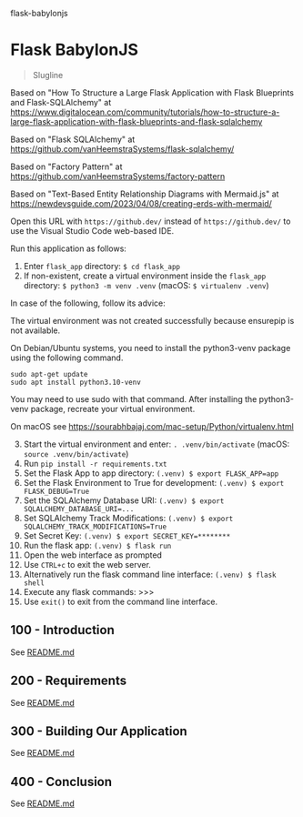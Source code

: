 flask-babylonjs
# Flask BabylonJS

> Slugline

Based on "How To Structure a Large Flask Application with Flask Blueprints and Flask-SQLAlchemy" at https://www.digitalocean.com/community/tutorials/how-to-structure-a-large-flask-application-with-flask-blueprints-and-flask-sqlalchemy

Based on "Flask SQLAlchemy" at https://github.com/vanHeemstraSystems/flask-sqlalchemy/

Based on "Factory Pattern" at https://github.com/vanHeemstraSystems/factory-pattern

Based on "Text-Based Entity Relationship Diagrams with Mermaid.js" at https://newdevsguide.com/2023/04/08/creating-erds-with-mermaid/

Open this URL with ```https://github.dev/``` instead of ```https://github.dev/``` to use the Visual Studio Code web-based IDE.

Run this application as follows:

1) Enter ```flask_app``` directory: ```$ cd flask_app```
2) If non-existent, create a virtual environment inside the ```flask_app``` directory: ```$ python3 -m venv .venv``` (macOS: ```$ virtualenv .venv```)

In case of the following, follow its advice:

The virtual environment was not created successfully because ensurepip is not
available.  

On Debian/Ubuntu systems, you need to install the python3-venv
package using the following command.

    sudo apt-get update
    sudo apt install python3.10-venv

You may need to use sudo with that command.  After installing the python3-venv
package, recreate your virtual environment.

On macOS see https://sourabhbajaj.com/mac-setup/Python/virtualenv.html


3) Start the virtual environment and enter: ```. .venv/bin/activate``` (macOS: ```source .venv/bin/activate```)
4) Run ```pip install -r requirements.txt```
5) Set the Flask App to app directory: ```(.venv) $ export FLASK_APP=app```
6) Set the Flask Environment to True for development: ```(.venv) $ export FLASK_DEBUG=True```
7) Set the SQLAlchemy Database URI: ```(.venv) $ export SQLALCHEMY_DATABASE_URI=...```
8) Set SQLAlchemy Track Modifications: ```(.venv) $ export SQLALCHEMY_TRACK_MODIFICATIONS=True```
9) Set Secret Key: ```(.venv) $ export SECRET_KEY=********```
10) Run the flask app: ```(.venv) $ flask run```
11) Open the web interface as prompted
12) Use ```CTRL+c``` to exit the web server.
13) Alternatively run the flask command line interface: ```(.venv) $ flask shell```
14) Execute any flask commands: >>>
15) Use ```exit()``` to exit from the command line interface.

## 100 - Introduction

See [README.md](./100/README.md)

## 200 - Requirements

See [README.md](./200/README.md)

## 300 - Building Our Application

See [README.md](./300/README.md)

## 400 - Conclusion

See [README.md](./400/README.md)
